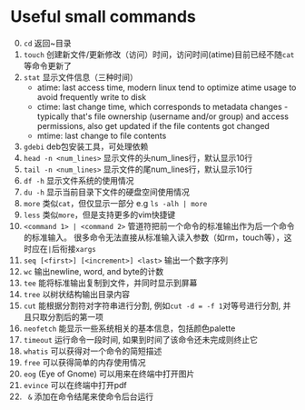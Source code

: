 # Useful small commands
0. `cd` 返回~目录
1. `touch` 创建新文件/更新修改（访问）时间，访问时间(atime)目前已经不随`cat`等命令更新了
2. `stat` 显示文件信息（三种时间）
    * atime: last access time, modern linux tend to optimize atime usage to avoid frequently write to disk
    * ctime: last change time, which corresponds to metadata changes - typically that's file ownership (username and/or group) and access permissions, 
      also get updated if the file contents got changed
    * mtime: last change to file contents
3. `gdebi` deb包安装工具，可处理依赖
4. `head -n <num_lines>` 显示文件的头num_lines行，默认显示10行
5. `tail -n <num_lines>` 显示文件的尾num_lines行，默认显示10行
6. `df -h` 显示文件系统的使用情况
7. `du -h` 显示当前目录下文件的硬盘空间使用情况
8. `more` 类似`cat`，但仅显示一部分 e.g `ls -alh | more`
9. `less` 类似`more`，但是支持更多的vim快捷键
10. `<command 1> | <command 2>` 管道符把前一个命令的标准输出作为后一个命令的标准输入。
很多命令无法直接从标准输入读入参数（如rm，touch等），这时应在`|`后衔接`xargs`
11. `seq [<first>] [<increment>] <last>` 输出一个数字序列
12. `wc` 输出newline, word, and byte的计数
13. `tee` 能将标准输出复制到文件，并同时显示到屏幕
14. `tree` 以树状结构输出目录内容
15. `cut` 能根据分割符对字符串进行分割, 例如`cut -d = -f 1`对等号进行分割, 并且只取分割后的第一项
16. `neofetch` 能显示一些系统相关的基本信息，包括颜色palette
17. `timeout` 运行命令一段时间, 如果到时间了该命令还未完成则终止它
18. `whatis` 可以获得对一个命令的简短描述
19. `free` 可以获得简单的内存使用情况
20. `eog` (Eye of Gnome) 可以用来在终端中打开图片
21. `evince` 可以在终端中打开pdf
22. ` &` 添加在命令结尾来使命令后台运行
